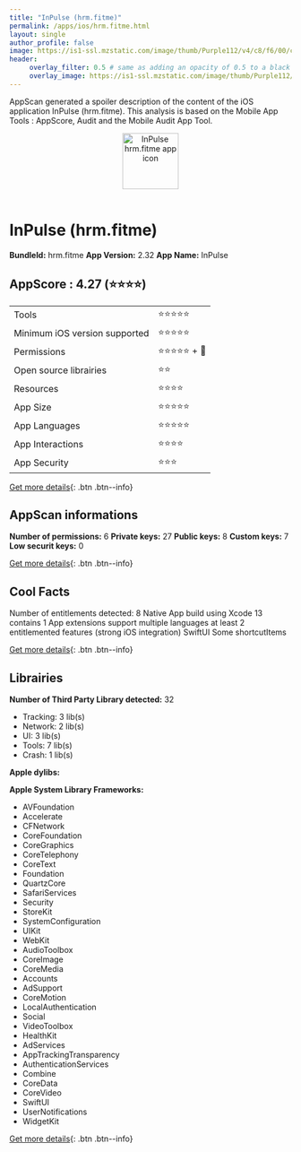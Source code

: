 ```yaml
---
title: "InPulse (hrm.fitme)"
permalink: /apps/ios/hrm.fitme.html
layout: single
author_profile: false
image: https://is1-ssl.mzstatic.com/image/thumb/Purple112/v4/c8/f6/00/c8f600ad-b2db-94d9-040a-8cd734a4f058/AppIcon-0-1x_U007emarketing-0-6-0-85-220.png/512x512bb.jpg
header: 
     overlay_filter: 0.5 # same as adding an opacity of 0.5 to a black background
     overlay_image: https://is1-ssl.mzstatic.com/image/thumb/Purple112/v4/c8/f6/00/c8f600ad-b2db-94d9-040a-8cd734a4f058/AppIcon-0-1x_U007emarketing-0-6-0-85-220.png/512x512bb.jpg
---
```

AppScan generated a spoiler description of the content of the iOS application InPulse (hrm.fitme). This analysis is based on the Mobile App Tools : AppScore, Audit and the Mobile Audit App Tool.

  
  
<div style="text-align: center;"><img src="https://is1-ssl.mzstatic.com/image/thumb/Purple112/v4/c8/f6/00/c8f600ad-b2db-94d9-040a-8cd734a4f058/AppIcon-0-1x_U007emarketing-0-6-0-85-220.png/512x512bb.jpg" width="100" height="100" alt="InPulse hrm.fitme app icon"></div></br>
  
# InPulse (hrm.fitme)

**BundleId:** hrm.fitme
**App Version:** 2.32
**App Name:** InPulse


## AppScore : 4.27 (⭐️⭐️⭐️⭐️) 

<table>
<tr><td> Tools </td><td> ⭐️⭐️⭐️⭐️⭐️ </td></tr>
<tr><td> Minimum iOS version supported </td><td> ⭐️⭐️⭐️⭐️⭐️ </td></tr>
<tr><td> Permissions </td><td> ⭐️⭐️⭐️⭐️⭐️ + 🌟 </td></tr>
<tr><td> Open source librairies </td><td> ⭐️⭐️ </td></tr>
<tr><td> Resources </td><td> ⭐️⭐️⭐️⭐️ </td></tr>
<tr><td> App Size </td><td> ⭐️⭐️⭐️⭐️⭐️ </td></tr>
<tr><td> App Languages </td><td> ⭐️⭐️⭐️⭐️⭐️ </td></tr>
<tr><td> App Interactions </td><td> ⭐️⭐️⭐️⭐️ </td></tr>
<tr><td> App Security </td><td> ⭐️⭐️⭐️ </td></tr>
</table>

[Get more details](/pricing.html){: .btn .btn--info}  
  
## AppScan informations 

**Number of permissions:** 6
**Private keys:** 27
**Public keys:** 8
**Custom keys:** 7
**Low securit keys:** 0
  
[Get more details](/pricing.html){: .btn .btn--info}

## Cool Facts

Number of entitlements detected: 8
Native App
build using Xcode 13
contains 1 App extensions
support multiple languages
at least 2 entitlemented features (strong iOS integration)
SwiftUI
Some shortcutItems 
  
[Get more details](/pricing.html){: .btn .btn--info}

## Librairies 
**Number of Third Party Library detected:** 32
- Tracking: 3 lib(s)
- Network: 2 lib(s)
- UI: 3 lib(s)
- Tools: 7 lib(s)
- Crash: 1 lib(s)

**Apple dylibs:**


**Apple System Library Frameworks:**
- AVFoundation
- Accelerate
- CFNetwork
- CoreFoundation
- CoreGraphics
- CoreTelephony
- CoreText
- Foundation
- QuartzCore
- SafariServices
- Security
- StoreKit
- SystemConfiguration
- UIKit
- WebKit
- AudioToolbox
- CoreImage
- CoreMedia
- Accounts
- AdSupport
- CoreMotion
- LocalAuthentication
- Social
- VideoToolbox
- HealthKit
- AdServices
- AppTrackingTransparency
- AuthenticationServices
- Combine
- CoreData
- CoreVideo
- SwiftUI
- UserNotifications
- WidgetKit


  
[Get more details](/pricing.html){: .btn .btn--info}

